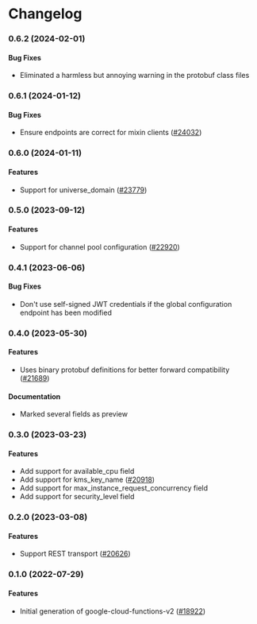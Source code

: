 # Changelog

### 0.6.2 (2024-02-01)

#### Bug Fixes

* Eliminated a harmless but annoying warning in the protobuf class files 

### 0.6.1 (2024-01-12)

#### Bug Fixes

* Ensure endpoints are correct for mixin clients ([#24032](https://github.com/googleapis/google-cloud-ruby/issues/24032)) 

### 0.6.0 (2024-01-11)

#### Features

* Support for universe_domain ([#23779](https://github.com/googleapis/google-cloud-ruby/issues/23779)) 

### 0.5.0 (2023-09-12)

#### Features

* Support for channel pool configuration ([#22920](https://github.com/googleapis/google-cloud-ruby/issues/22920)) 

### 0.4.1 (2023-06-06)

#### Bug Fixes

* Don't use self-signed JWT credentials if the global configuration endpoint has been modified 

### 0.4.0 (2023-05-30)

#### Features

* Uses binary protobuf definitions for better forward compatibility ([#21689](https://github.com/googleapis/google-cloud-ruby/issues/21689)) 
#### Documentation

* Marked several fields as preview 

### 0.3.0 (2023-03-23)

#### Features

* Add support for available_cpu field 
* Add support for kms_key_name ([#20918](https://github.com/googleapis/google-cloud-ruby/issues/20918)) 
* Add support for max_instance_request_concurrency field 
* Add support for security_level field 

### 0.2.0 (2023-03-08)

#### Features

* Support REST transport ([#20626](https://github.com/googleapis/google-cloud-ruby/issues/20626)) 

### 0.1.0 (2022-07-29)

#### Features

* Initial generation of google-cloud-functions-v2 ([#18922](https://github.com/googleapis/google-cloud-ruby/issues/18922))
